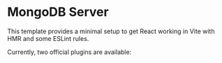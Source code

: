# MongoDB Server

This template provides a minimal setup to get React working in Vite with HMR and some ESLint rules.

Currently, two official plugins are available:
